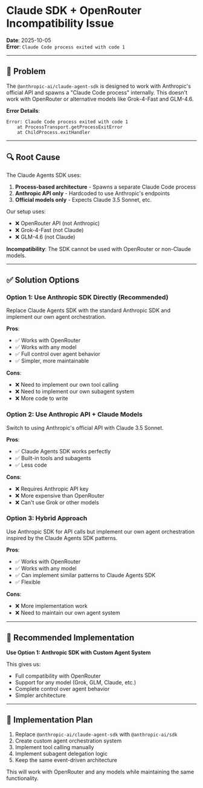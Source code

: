 # Claude SDK + OpenRouter Incompatibility Issue

**Date**: 2025-10-05  
**Error**: `Claude Code process exited with code 1`

---

## 🔴 Problem

The `@anthropic-ai/claude-agent-sdk` is designed to work with Anthropic's official API and spawns a "Claude Code process" internally. This doesn't work with OpenRouter or alternative models like Grok-4-Fast and GLM-4.6.

**Error Details**:
```
Error: Claude Code process exited with code 1
    at ProcessTransport.getProcessExitError
    at ChildProcess.exitHandler
```

---

## 🔍 Root Cause

The Claude Agents SDK uses:
1. **Process-based architecture** - Spawns a separate Claude Code process
2. **Anthropic API only** - Hardcoded to use Anthropic's endpoints
3. **Official models only** - Expects Claude 3.5 Sonnet, etc.

Our setup uses:
- ❌ OpenRouter API (not Anthropic)
- ❌ Grok-4-Fast (not Claude)
- ❌ GLM-4.6 (not Claude)

**Incompatibility**: The SDK cannot be used with OpenRouter or non-Claude models.

---

## ✅ Solution Options

### **Option 1: Use Anthropic SDK Directly** (Recommended)
Replace Claude Agents SDK with the standard Anthropic SDK and implement our own agent orchestration.

**Pros**:
- ✅ Works with OpenRouter
- ✅ Works with any model
- ✅ Full control over agent behavior
- ✅ Simpler, more maintainable

**Cons**:
- ❌ Need to implement our own tool calling
- ❌ Need to implement our own subagent system
- ❌ More code to write

### **Option 2: Use Anthropic API + Claude Models**
Switch to using Anthropic's official API with Claude 3.5 Sonnet.

**Pros**:
- ✅ Claude Agents SDK works perfectly
- ✅ Built-in tools and subagents
- ✅ Less code

**Cons**:
- ❌ Requires Anthropic API key
- ❌ More expensive than OpenRouter
- ❌ Can't use Grok or other models

### **Option 3: Hybrid Approach**
Use Anthropic SDK for API calls but implement our own agent orchestration inspired by the Claude Agents SDK patterns.

**Pros**:
- ✅ Works with OpenRouter
- ✅ Works with any model
- ✅ Can implement similar patterns to Claude Agents SDK
- ✅ Flexible

**Cons**:
- ❌ More implementation work
- ❌ Need to maintain our own agent system

---

## 🎯 Recommended Implementation

**Use Option 1: Anthropic SDK with Custom Agent System**

This gives us:
- Full compatibility with OpenRouter
- Support for any model (Grok, GLM, Claude, etc.)
- Complete control over agent behavior
- Simpler architecture

---

## 📝 Implementation Plan

1. Replace `@anthropic-ai/claude-agent-sdk` with `@anthropic-ai/sdk`
2. Create custom agent orchestration system
3. Implement tool calling manually
4. Implement subagent delegation logic
5. Keep the same event-driven architecture

This will work with OpenRouter and any models while maintaining the same functionality.
